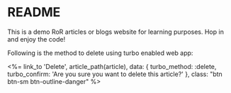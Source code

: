 # README

This is a demo RoR articles or blogs website for learning purposes. Hop in and enjoy the code!


Following is the method to delete using turbo enabled web app:

 <%= link_to 'Delete', article_path(article),
                        data: { turbo_method: :delete, turbo_confirm: 'Are you sure you want to delete this article?' },
                        class: "btn btn-sm btn-outline-danger" %>